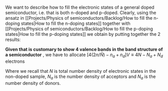 We want to describe how to fill the electronic states of a general doped semiconductor, i.e. that is both n-doped and p-doped.
Clearly, using the ansatz in [[Projects/Physics of semiconductors/Backlog/How to fill the n-doping states|How to fill the n-doping states]] together with [[Projects/Physics of semiconductors/Backlog/How to fill the p-doping states|How to fill the p-doping states]] we obtain by putting together the 2 results:

**Given that is customary to show 4 valence bands in the band structure of a semiconductor** , we have to allocate $\left[4\left(2n/\tilde{N}\right)-n_a +n_d\right]V\equiv4N-N_a+N_d$ electrons

Where we recall that $N$ is total number density of electronic states in the non-doped sample, $N_a$ is the number density of acceptors and $N_a$ is the number density of donors.